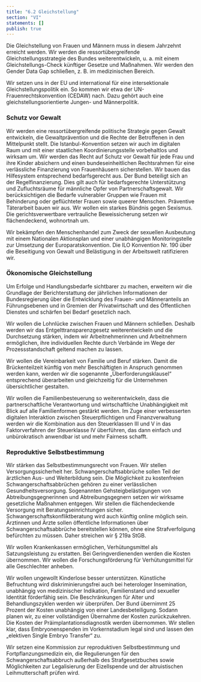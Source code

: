 ```yaml
---
title: "6.2 Gleichstellung"
section: "VI"
statements: []
publish: true
---
```


Die Gleichstellung von Frauen und Männern muss in diesem Jahrzehnt erreicht werden. Wir werden die ressortübergreifende Gleichstellungsstrategie des Bundes weiterentwickeln, u. a. mit einem Gleichstellungs-Check künftiger Gesetze und Maßnahmen. Wir werden den Gender Data Gap schließen, z. B. im medizinischen Bereich.

Wir setzen uns in der EU und international für eine intersektionale Gleichstellungspolitik ein. So kommen wir etwa der UN-Frauenrechtskonvention (CEDAW) nach. Dazu gehört auch eine gleichstellungsorientierte Jungen- und Männerpolitik.

### Schutz vor Gewalt

Wir werden eine ressortübergreifende politische Strategie gegen Gewalt entwickeln, die Gewaltprävention und die Rechte der Betroffenen in den Mittelpunkt stellt. Die Istanbul-Konvention setzen wir auch im digitalen Raum und mit einer staatlichen Koordinierungsstelle vorbehaltlos und wirksam um. Wir werden das Recht auf Schutz vor Gewalt für jede Frau und ihre Kinder absichern und einen bundeseinheitlichen Rechtsrahmen für eine verlässliche Finanzierung von Frauenhäusern sicherstellen. Wir bauen das Hilfesystem entsprechend bedarfsgerecht aus. Der Bund beteiligt sich an der Regelfinanzierung. Dies gilt auch für bedarfsgerechte Unterstützung und Zufluchtsräume für männliche Opfer von Partnerschaftsgewalt. Wir berücksichtigen die Bedarfe vulnerabler Gruppen wie Frauen mit Behinderung oder geflüchteter Frauen sowie queerer Menschen. Präventive Täterarbeit bauen wir aus. Wir wollen ein starkes Bündnis gegen Sexismus. Die gerichtsverwertbare vertrauliche Beweissicherung setzen wir flächendeckend, wohnortnah um.

Wir bekämpfen den Menschenhandel zum Zweck der sexuellen Ausbeutung mit einem Nationalen Aktionsplan und einer unabhängigen Monitoringstelle zur Umsetzung der Europaratskonvention. Die ILO Konvention Nr. 190 über die Beseitigung von Gewalt und Belästigung in der Arbeitswelt ratifizieren wir.

### Ökonomische Gleichstellung

Um Erfolge und Handlungsbedarfe sichtbarer zu machen, erweitern wir die Grundlage der Berichterstattung der jährlichen Informationen der Bundesregierung über die Entwicklung des Frauen- und Männeranteils an Führungsebenen und in Gremien der Privatwirtschaft und des Öffentlichen Dienstes und schärfen bei Bedarf gesetzlich nach.

Wir wollen die Lohnlücke zwischen Frauen und Männern schließen. Deshalb werden wir das Entgelttransparenzgesetz weiterentwickeln und die Durchsetzung stärken, indem wir Arbeitnehmerinnen und Arbeitnehmern ermöglichen, ihre individuellen Rechte durch Verbände im Wege der Prozessstandschaft geltend machen zu lassen.

Wir wollen die Vereinbarkeit von Familie und Beruf stärken. Damit die Brückenteilzeit künftig von mehr Beschäftigten in Anspruch genommen werden kann, werden wir die sogenannte „Überforderungsklausel“ entsprechend überarbeiten und gleichzeitig für die Unternehmen übersichtlicher gestalten.

Wir wollen die Familienbesteuerung so weiterentwickeln, dass die partnerschaftliche Verantwortung und wirtschaftliche Unabhängigkeit mit Blick auf alle Familienformen gestärkt werden. Im Zuge einer verbesserten digitalen Interaktion zwischen Steuerpflichtigen und Finanzverwaltung werden wir die Kombination aus den Steuerklassen III und V in das Faktorverfahren der Steuerklasse IV überführen, das dann einfach und unbürokratisch anwendbar ist und mehr Fairness schafft.

### Reproduktive Selbstbestimmung

Wir stärken das Selbstbestimmungsrecht von Frauen. Wir stellen Versorgungssicherheit her. Schwangerschaftsabbrüche sollen Teil der ärztlichen Aus- und Weiterbildung sein. Die Möglichkeit zu kostenfreien Schwangerschaftsabbrüchen gehören zu einer verlässlichen Gesundheitsversorgung. Sogenannten Gehsteigbelästigungen von Abtreibungsgegnerinnen und Abtreibungsgegnern setzen wir wirksame gesetzliche Maßnahmen entgegen. Wir stellen die flächendeckende Versorgung mit Beratungseinrichtungen sicher. Schwangerschaftskonfliktberatung wird auch künftig online möglich sein. Ärztinnen und Ärzte sollen öffentliche Informationen über Schwangerschaftsabbrüche bereitstellen können, ohne eine Strafverfolgung befürchten zu müssen. Daher streichen wir § 219a StGB.

Wir wollen Krankenkassen ermöglichen, Verhütungsmittel als Satzungsleistung zu erstatten. Bei Geringverdienenden werden die Kosten übernommen. Wir wollen die Forschungsförderung für Verhütungsmittel für alle Geschlechter anheben.

Wir wollen ungewollt Kinderlose besser unterstützen. Künstliche Befruchtung wird diskriminierungsfrei auch bei heterologer Insemination, unabhängig von medizinischer Indikation, Familienstand und sexueller Identität förderfähig sein. Die Beschränkungen für Alter und Behandlungszyklen werden wir überprüfen. Der Bund übernimmt 25 Prozent der Kosten unabhängig von einer Landesbeteiligung. Sodann planen wir, zu einer vollständigen Übernahme der Kosten zurückzukehren. Die Kosten der Präimplantationsdiagnostik werden übernommen. Wir stellen klar, dass Embryonenspenden im Vorkernstadium legal sind und lassen den „elektiven Single Embryo Transfer“ zu.

Wir setzen eine Kommission zur reproduktiven Selbstbestimmung und Fortpflanzungsmedizin ein, die Regulierungen für den Schwangerschaftsabbruch außerhalb des Strafgesetzbuches sowie Möglichkeiten zur Legalisierung der Eizellspende und der altruistischen Leihmutterschaft prüfen wird.
